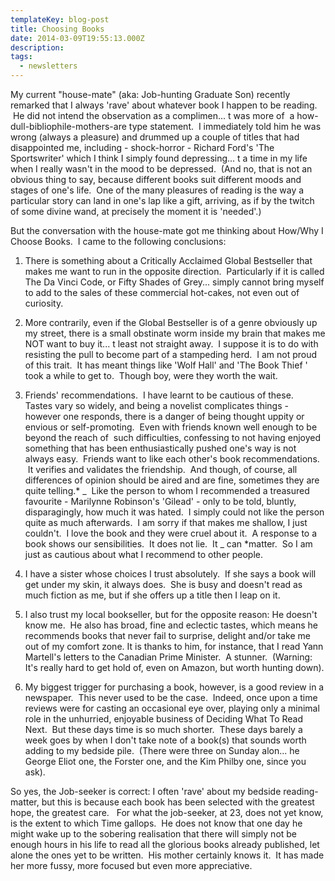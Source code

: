 ```yaml
---
templateKey: blog-post
title: Choosing Books
date: 2014-03-09T19:55:13.000Z
description:
tags:
  - newsletters
---
```


My current "house-mate" (aka: Job-hunting Graduate Son) recently remarked that I
always 'rave' about whatever book I happen to be reading.  He did not intend the
observation as a complimen... t was more of  a how-dull-bibliophile-mothers-are
type statement.  I immediately told him he was wrong (always a pleasure) and
drummed up a couple of titles that had disappointed me, including -
shock-horror - Richard Ford's 'The Sportswriter' which I think I simply found
depressing... t a time in my life when I really wasn't in the mood to be
depressed.  (And no, that is not an obvious thing to say, because different
books suit different moods and stages of one's life.  One of the many pleasures
of reading is the way a particular story can land in one's lap like a gift,
arriving, as if by the twitch of some divine wand, at precisely the moment it is
'needed'.)

But the conversation with the house-mate got me thinking about How/Why I Choose
Books.  I came to the following conclusions:

1. There is something about a Critically Acclaimed Global Bestseller that makes
   me want to run in the opposite direction.  Particularly if it is called The
   Da Vinci Code, or Fifty Shades of Grey... simply cannot bring myself to add
   to the sales of these commercial hot-cakes, not even out of curiosity.

2. More contrarily, even if the Global Bestseller is of a genre obviously up my
   street, there is a small obstinate worm inside my brain that makes me NOT
   want to buy it... t least not straight away.  I suppose it is to do with
   resisting the pull to become part of a stampeding herd.  I am not proud of
   this trait.  It has meant things like 'Wolf Hall' and 'The Book Thief ' took
   a while to get to.  Though boy, were they worth the wait.

3. Friends' recommendations.  I have learnt to be cautious of these.   Tastes
   vary so widely, and being a novelist complicates things - however one
   responds, there is a danger of being thought uppity or envious or
   self-promoting.  Even with friends known well enough to be beyond the reach
   of  such difficulties, confessing to not having enjoyed something that has
   been enthusiastically pushed one's way is not always easy.  Friends want to
   like each other's book recommendations.  It verifies and validates the
   friendship.  And though, of course, all differences of opinion should be
   aired and are fine, sometimes they are quite telling.\* _  Like the person to
   whom I recommended a treasured favourite - Marilynne Robinson's 'Gilead' -
   only to be told, bluntly, disparagingly, how much it was hated.  I simply
   could not like the person quite as much afterwards.  I am sorry if that makes
   me shallow, I just couldn't.  I love the book and they were cruel about it.
    A response to a book shows our sensibilities.  It does not lie.  It _ can
   \*matter.  So I am just as cautious about what I recommend to other people.

4. I have a sister whose choices I trust absolutely.  If she says a book will
   get under my skin, it always does.  She is busy and doesn't read as much
   fiction as me, but if she offers up a title then I leap on it.

5. I also trust my local bookseller, but for the opposite reason: He doesn't
   know me.  He also has broad, fine and eclectic tastes, which means he
   recommends books that never fail to surprise, delight and/or take me out of
   my comfort zone. It is thanks to him, for instance, that I read Yann
   Martell's letters to the Canadian Prime Minister.  A stunner.  (Warning: It's
   really hard to get hold of, even on Amazon, but worth hunting down).

6. My biggest trigger for purchasing a book, however, is a good review in a
   newspaper.  This never used to be the case.  Indeed, once upon a time reviews
   were for casting an occasional eye over, playing only a minimal role in the
   unhurried, enjoyable business of Deciding What To Read Next.  But these days
   time is so much shorter.  These days barely a week goes by when I don't take
   note of a book(s) that sounds worth adding to my bedside pile.  (There were
   three on Sunday alon... he George Eliot one, the Forster one, and the Kim
   Philby one, since you ask).

So yes, the Job-seeker is correct: I often 'rave' about my bedside
reading-matter, but this is because each book has been selected with the
greatest hope, the greatest care.   For what the job-seeker, at 23, does not yet
know, is the extent to which Time gallops.  He does not know that one day he
might wake up to the sobering realisation that there will simply not be enough
hours in his life to read all the glorious books already published, let alone
the ones yet to be written.  His mother certainly knows it.  It has made her
more fussy, more focused but even more appreciative.
